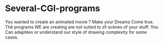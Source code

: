 # Several-CGI-programs
You wanted to create an animated movie ? Make your Dreams Come true. Thé programs WE are creating are not suited to zll scènes of your stuff. You Can adaptées or understand our style of drawing complexity for some cases.
